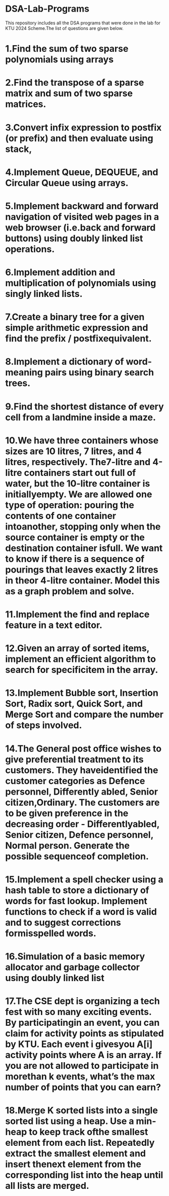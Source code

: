 # DSA-Lab-Programs
This repository includes all the DSA programs that were done in the lab for KTU 2024 Scheme.The list of questions are given below.

# 1.Find the sum of two sparse polynomials using arrays
# 2.Find the transpose of a sparse matrix and sum of two sparse matrices.
# 3.Convert infix expression to postfix (or prefix) and then evaluate using stack,
# 4.Implement Queue, DEQUEUE, and Circular Queue using arrays.
# 5.Implement backward and forward navigation of visited web pages in a web browser (i.e.back and forward buttons) using doubly linked list operations.
# 6.Implement addition and multiplication of polynomials using singly linked lists.
# 7.Create a binary tree for a given simple arithmetic expression and find the prefix / postfixequivalent.
# 8.Implement a dictionary of word-meaning pairs using binary search trees.
# 9.Find the shortest distance of every cell from a landmine inside a maze.
# 10.We have three containers whose sizes are 10 litres, 7 litres, and 4 litres, respectively. The7-litre and 4-litre containers start out full of water, but the 10-litre container is initiallyempty. We are allowed one type of operation: pouring the contents of one container intoanother, stopping only when the source container is empty or the destination container isfull. We want to know if there is a sequence of pourings that leaves exactly 2 litres in theor 4-litre container. Model this as a graph problem and solve.
# 11.Implement the find and replace feature in a text editor.
# 12.Given an array of sorted items, implement an efficient algorithm to search for specificitem in the array.
# 13.Implement Bubble sort, Insertion Sort, Radix sort, Quick Sort, and Merge Sort and compare the number of steps involved.
# 14.The General post office wishes to give preferential treatment to its customers. They haveidentified the customer categories as Defence personnel, Differently abled, Senior citizen,Ordinary. The customers are to be given preference in the decreasing order - Differentlyabled, Senior citizen, Defence personnel, Normal person. Generate the possible sequenceof completion.
# 15.Implement a spell checker using a hash table to store a dictionary of words for fast lookup. Implement functions to check if a word is valid and to suggest corrections formisspelled words.
# 16.Simulation of a basic memory allocator and garbage collector using doubly linked list
# 17.The CSE dept is organizing a tech fest with so many exciting events. By participatingin an event, you can claim for activity points as stipulated by KTU. Each event i givesyou A[i] activity points where A is an array. If you are not allowed to participate in morethan k events, what’s the max number of points that you can earn?
# 18.Merge K sorted lists into a single sorted list using a heap. Use a min-heap to keep track ofthe smallest element from each list. Repeatedly extract the smallest element and insert thenext element from the corresponding list into the heap until all lists are merged.
